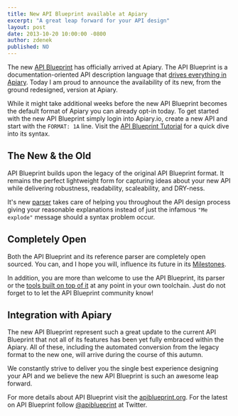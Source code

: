 ```yaml
---
title: New API Blueprint available at Apiary
excerpt: "A great leap forward for your API design"
layout: post
date: 2013-10-20 10:00:00 -0800
author: zdenek
published: NO
---
```


The new [API Blueprint](http://apiblueprint.org) has officially arrived at Apiary. The API Blueprint is a documentation-oriented API description language that [drives everything in Apiary](http://apiary.io/how-it-works). Today I am proud to announce the availability of its new, from the ground redesigned, version at Apiary.

While it might take additional weeks before the new API Blueprint becomes the default format of Apiary you can already opt-in today. To get started with the new API Blueprint simply login into Apiary.io, create a new API and start with the `FORMAT: 1A` line. Visit the [API Blueprint Tutorial](https://github.com/apiaryio/api-blueprint/blob/master/examples/1.%20Simplest%20API.md) for a quick dive into its syntax.

## The New & the Old
API Blueprint builds upon the legacy of the original API Blueprint format. It remains the perfect lightweight form for capturing ideas about your new API while delivering robustness, readability, scaleability, and DRY-ness.

It's new [parser](https://github.com/apiaryio/snowcrash) takes care of helping you throughout the API design process giving your reasonable explanations instead of just the infamous `"Me explode"` message should a syntax problem occur.

## Completely Open
Both the API Blueprint and its reference parser are completely open sourced. You can, and I hope you will, influence its future in its [Milestones](https://github.com/apiaryio/api-blueprint/issues/milestones).

In addition, you are more than welcome to use the API Blueprint, its parser or the [tools built on top of it](http://apiblueprint.org/#tools) at any point in your own toolchain. Just do not forget to to let the API Blueprint community know!

## Integration with Apiary
The new API Blueprint represent such a great update to the current API Blueprint that not all of its features has been yet fully embraced within the Apiary. All of these, including the automated conversion from the legacy format to the new one, will arrive during the course of this autumn. 

We constantly strive to deliver you the single best experience designing your API and we believe the new API Blueprint is such an awesome leap forward.

For more details about API Blueprint visit the [apiblueprint.org](https://apiblueprint.org). For the latest on API Blueprint follow [@apiblueprint](https://twitter.com/apiblueprint) at Twitter.
